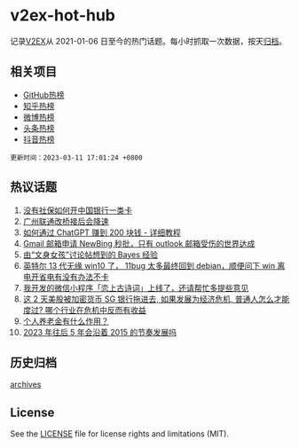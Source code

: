 # v2ex-hot-hub

 记录[V2EX](https://www.v2ex.com/)从 2021-01-06 日至今的热门话题。每小时抓取一次数据，按天[归档](archives)。
 
 ## 相关项目

- [GitHub热榜](https://github.com/it985/github-hot-hub)
- [知乎热榜](https://github.com/it985/zhihu-hot-hub)
- [微博热榜](https://github.com/it985/weibo-hot-hub)
- [头条热榜](https://github.com/it985/toutiao-hot-hub)
- [抖音热榜](https://github.com/it985/douyin-hot-hub)


 `更新时间：2023-03-11 17:01:24 +0800`

## 热议话题

1. [没有社保如何开中国银行一类卡](https://www.v2ex.com/t/923021)
1. [广州联通改桥接后会降速](https://www.v2ex.com/t/922995)
1. [如何通过 ChatGPT 赚到 200 块钱 - 详细教程](https://www.v2ex.com/t/922960)
1. [Gmail 邮箱申请 NewBing 秒批，只有 outlook 邮箱受伤的世界达成](https://www.v2ex.com/t/923079)
1. [由“文身女孩”讨论帖想到的 Bayes 经验](https://www.v2ex.com/t/923074)
1. [英特尔 13 代无缘 win10 了， 11bug 太多最终回到 debian，顺便问下 win 离电开省电有没有办法不卡](https://www.v2ex.com/t/923042)
1. [我开发的微信小程序「恋上古诗词」上线了，还请帮忙多提些意见](https://www.v2ex.com/t/923086)
1. [这 2 天美股被加密货币 SG 银行拖进去, 如果发展为经济危机, 普通人怎么才能度过? 哪个行业在危机中反而有收益](https://www.v2ex.com/t/923055)
1. [个人养老金有什么作用？](https://www.v2ex.com/t/922976)
1. [2023 年往后 5 年会沿着 2015 的节奏发展吗](https://www.v2ex.com/t/923103)

## 历史归档

[archives](archives)

## License

See the [LICENSE](LICENSE) file for license rights and limitations (MIT).
